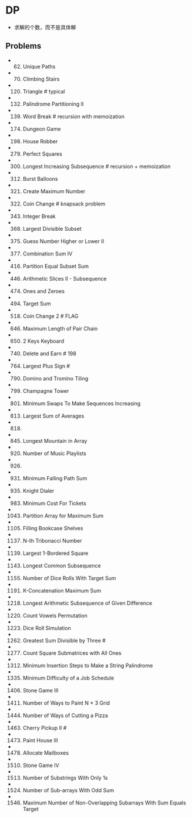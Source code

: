 # DP
- 求解的个数，而不是具体解


## Problems
- 62. Unique Paths
- 70. Climbing Stairs
- 120. Triangle                          # typical
- 132. Palindrome Partitioning II
- 139. Word Break                        # recursion with memoization
- 174. Dungeon Game
- 198. House Robber
- 279. Perfect Squares
- 300. Longest Increasing Subsequence    # recursion + memoization
- 312. Burst Balloons
- 321. Create Maximum Number
- 322. Coin Change                       # knapsack problem
- 343. Integer Break
- 368. Largest Divisible Subset
- 375. Guess Number Higher or Lower II
- 377. Combination Sum IV
- 416. Partition Equal Subset Sum
- 446. Arithmetic Slices II - Subsequence
- 474. Ones and Zeroes
- 494. Target Sum
- 518. Coin Change 2                              # FLAG
- 646. Maximum Length of Pair Chain
- 650. 2 Keys Keyboard
- 740. Delete and Earn                            # 198
- 764. Largest Plus Sign                          # 
- 790. Domino and Tromino Tiling
- 799. Champagne Tower
- 801. Minimum Swaps To Make Sequences Increasing
- 813. Largest Sum of Averages
- 818.
- 845. Longest Mountain in Array
- 920. Number of Music Playlists
- 926.
- 931. Minimum Falling Path Sum
- 935. Knight Dialer
- 983. Minimum Cost For Tickets
- 1043. Partition Array for Maximum Sum
- 1105. Filling Bookcase Shelves
- 1137. N-th Tribonacci Number
- 1139. Largest 1-Bordered Square
- 1143. Longest Common Subsequence
- 1155. Number of Dice Rolls With Target Sum
- 1191. K-Concatenation Maximum Sum
- 1218. Longest Arithmetic Subsequence of Given Difference
- 1220. Count Vowels Permutation
- 1223. Dice Roll Simulation
- 1262. Greatest Sum Divisible by Three                     #
- 1277. Count Square Submatrices with All Ones
- 1312. Minimum Insertion Steps to Make a String Palindrome
- 1335. Minimum Difficulty of a Job Schedule
- 1406. Stone Game III
- 1411. Number of Ways to Paint N × 3 Grid
- 1444. Number of Ways of Cutting a Pizza
- 1463. Cherry Pickup II                                    #
- 1473. Paint House III
- 1478. Allocate Mailboxes
- 1510. Stone Game IV
- 1513. Number of Substrings With Only 1s
- 1524. Number of Sub-arrays With Odd Sum
- 1546. Maximum Number of Non-Overlapping Subarrays With Sum Equals Target

